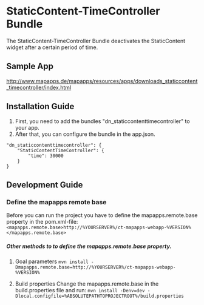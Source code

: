 # StaticContent-TimeController Bundle
The StaticContent-TimeController Bundle deactivates the StaticContent widget after a certain period of time.

Sample App
------------------
http://www.mapapps.de/mapapps/resources/apps/downloads_staticcontent_timecontroller/index.html

Installation Guide
------------------
1. First, you need to add the bundles "dn_staticcontenttimecontroller" to your app.
2. After that, you can configure the bundle in the app.json.

```
"dn_staticcontenttimecontroller": {
    "StaticContentTimeController": {
        "time": 30000
    }
}
```

Development Guide
------------------
### Define the mapapps remote base
Before you can run the project you have to define the mapapps.remote.base property in the pom.xml-file:
`<mapapps.remote.base>http://%YOURSERVER%/ct-mapapps-webapp-%VERSION%</mapapps.remote.base>`

##### Other methods to to define the mapapps.remote.base property.
1. Goal parameters
`mvn install -Dmapapps.remote.base=http://%YOURSERVER%/ct-mapapps-webapp-%VERSION%`

2. Build properties
Change the mapapps.remote.base in the build.properties file and run:
`mvn install -Denv=dev -Dlocal.configfile=%ABSOLUTEPATHTOPROJECTROOT%/build.properties`